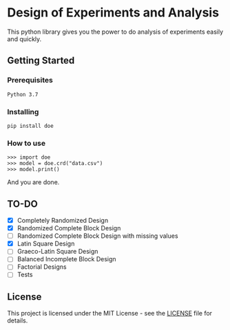 # Design of Experiments and Analysis
This python library gives you the power to do analysis of experiments easily and quickly.

## Getting Started
### Prerequisites
```
Python 3.7
```
### Installing
```
pip install doe
```
### How to use
```
>>> import doe
>>> model = doe.crd("data.csv")
>>> model.print()
```
And you are done.

## TO-DO
 - [x] Completely Randomized Design
 - [x] Randomized Complete Block Design
 - [ ] Randomized Complete Block Design with missing values
 - [x] Latin Square Design
 - [ ] Graeco-Latin Square Design
 - [ ] Balanced Incomplete Block Design
 - [ ] Factorial Designs
 - [ ] Tests

## License

This project is licensed under the MIT License - see the [LICENSE](LICENSE) file for details.

